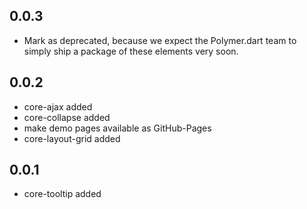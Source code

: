 ## 0.0.3

* Mark as deprecated, because we expect the Polymer.dart team to simply
  ship a package of these elements very soon.

## 0.0.2

* core-ajax added
* core-collapse added
* make demo pages available as GitHub-Pages
* core-layout-grid added

## 0.0.1

* core-tooltip added 
